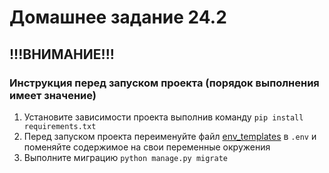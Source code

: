 # Домашнее задание 24.2

## !!!ВНИМАНИЕ!!! ##
### Инструкция перед запуском проекта (порядок выполнения имеет значение)

1. Установите зависимости проекта выполнив команду `pip install requirements.txt`
2. Перед запуском проекта переименуйте файл [env_templates](.env) в `.env` и поменяйте содержимое на свои переменные окружения
3. Выполните миграцию `python manage.py migrate`